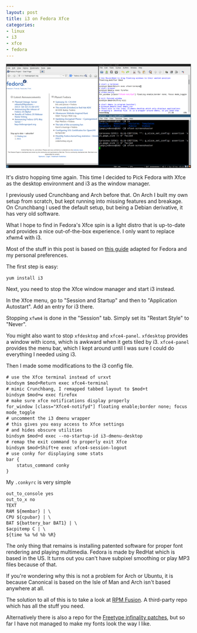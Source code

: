 ```yaml
---
layout: post
title: i3 on Fedora Xfce
categories:
- linux
- i3
- xfce
- fedora
---
```


![i3 on xfce](/images/i3-xfce.png)

It's distro hopping time again. This time I decided to Pick Fedora with Xfce as the desktop environment and i3 as the window manager.

I previously used Crunchbang and Arch before that. On Arch I built my own setup from scratch, but kept running into missing features and breakage. On Crunchbang I used the default setup, but being a Debian derivative, it has very old software.

What I hope to find in Fedora's Xfce spin is a light distro that is up-to-date and provides a nice out-of-the-box experience. I only want to replace xfwm4 with i3.

Most of the stuff in this post is based on [this guide](http://forum.manjaro.org/index.php?topic=6831.0) adapted for Fedora and my personal preferences.

The first step is easy:

    yum install i3

Next, you need to stop the Xfce window manager and start i3 instead.

In the Xfce menu, go to "Session and Startup" and then to "Application Autostart". Add an entry for i3 there.

Stopping `xfwm4` is done in the "Session" tab. Simply set its "Restart Style" to "Never".

You might also want to stop `xfdesktop` and `xfce4-panel`. `xfdesktop` provides a window with icons, which is awkward when it gets tiled by i3. `xfce4-panel` provides the menu bar, which I kept around until I was sure I could do everything I needed using i3.

Then I made some modifications to the i3 config file.

    # use the Xfce terminal instead of urxvt
    bindsym $mod+Return exec xfce4-terminal
    # mimic Crunchbang, I remapped tabbed layout to $mod+t
    bindsym $mod+w exec firefox
    # make sure xfce notifications display properly
    for_window [class="Xfce4-notifyd"] floating enable;border none; focus mode_toggle
    # uncomment the i3 dmenu wrapper
    # this gives you easy access to Xfce settings
    # and hides obscure utilities
    bindsym $mod+d exec --no-startup-id i3-dmenu-desktop
    # remap the exit command to properly exit Xfce
    bindsym $mod+Shift+e exec xfce4-session-logout
    # use conky for displaying some stats
    bar {
        status_command conky
    }

My `.conkyrc` is very simple

    out_to_console yes
    out_to_x no
    TEXT
    RAM ${membar} | \
    CPU ${cpubar} | \
    BAT ${battery_bar BAT1} | \
    $acpitemp C | \
    ${time %a %d %b %R}

The only thing that remains is installing patented software for proper font rendering and playing multimedia. Fedora is made by RedHat which is based in the US. It turns out you can't have subpixel smoothing or play MP3 files because of that.

If you're wondering why this is not a problem for Arch or Ubuntu, it is because Canonical is based on the Isle of Man and Arch isn't based anywhere at all.

The solution to all of this is to take a look at [RPM Fusion](http://rpmfusion.org). A third-party repo which has all the stuff you need.

Alternatively there is also a repo for the [Freetype infinality patches](http://www.infinality.net/blog/infinality-repository/), but so far I have not managed to make my fonts look the way I like.